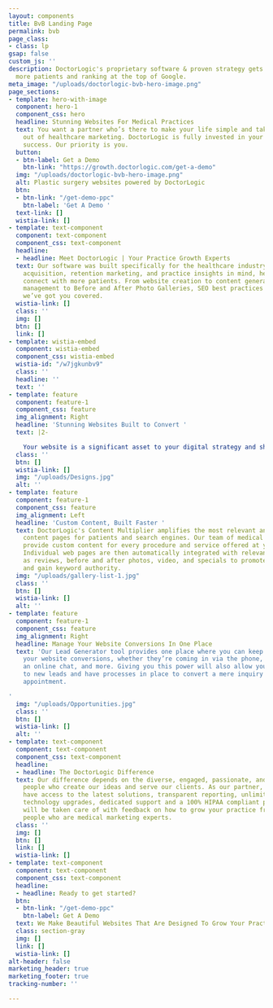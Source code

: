```yaml
---
layout: components
title: BvB Landing Page
permalink: bvb
page_class:
- class: lp
gsap: false
custom_js: ''
description: DoctorLogic's proprietary software & proven strategy gets you found by
  more patients and ranking at the top of Google.
meta_image: "/uploads/doctorlogic-bvb-hero-image.png"
page_sections:
- template: hero-with-image
  component: hero-1
  component_css: hero
  headline: Stunning Websites For Medical Practices
  text: You want a partner who’s there to make your life simple and takes the guesswork
    out of healthcare marketing. DoctorLogic is fully invested in your practice’s
    success. Our priority is you.
  button:
  - btn-label: Get a Demo
    btn-link: "https://growth.doctorlogic.com/get-a-demo"
  img: "/uploads/doctorlogic-bvb-hero-image.png"
  alt: Plastic surgery websites powered by DoctorLogic
  btn:
  - btn-link: "/get-demo-ppc"
    btn-label: 'Get A Demo '
  text-link: []
  wistia-link: []
- template: text-component
  component: text-component
  component_css: text-component
  headline:
  - headline: Meet DoctorLogic | Your Practice Growth Experts
  text: Our software was built specifically for the healthcare industry with patient
    acquisition, retention marketing, and practice insights in mind, helping providers
    connect with more patients. From website creation to content generation, reputation
    management to Before and After Photo Galleries, SEO best practices to lead conversion,
    we’ve got you covered.
  wistia-link: []
  class: ''
  img: []
  btn: []
  link: []
- template: wistia-embed
  component: wistia-embed
  component_css: wistia-embed
  wistia-id: "/w7jgkunbv9"
  class: ''
  headline: ''
  text: ''
- template: feature
  component: feature-1
  component_css: feature
  img_alignment: Right
  headline: 'Stunning Websites Built to Convert '
  text: |2-

    Your website is a significant asset to your digital strategy and should not be taken lightly. With DoctorLogic, you'll receive a website that not only looks great but functions seamlessly. Receive a custom and educational medical website that is 100% responsive and built with one goal in mind: grow your practice.
  class: ''
  btn: []
  wistia-link: []
  img: "/uploads/Designs.jpg"
  alt: ''
- template: feature
  component: feature-1
  component_css: feature
  img_alignment: Left
  headline: 'Custom Content, Built Faster '
  text: DoctorLogic's Content Multiplier amplifies the most relevant and engaging
    content pages for patients and search engines. Our team of medical content writers
    provide custom content for every procedure and service offered at your practice.
    Individual web pages are then automatically integrated with relevant content such
    as reviews, before and after photos, video, and specials to promote each service
    and gain keyword authority.
  img: "/uploads/gallery-list-1.jpg"
  class: ''
  btn: []
  wistia-link: []
  alt: ''
- template: feature
  component: feature-1
  component_css: feature
  img_alignment: Right
  headline: Manage Your Website Conversions In One Place
  text: 'Our Lead Generator tool provides one place where you can keep track of all
    your website conversions, whether they’re coming in via the phone, a web form,
    an online chat, and more. Giving you this power will also allow you to be alerted
    to new leads and have processes in place to convert a mere inquiry into a patient
    appointment.

'
  img: "/uploads/Opportunities.jpg"
  class: ''
  btn: []
  wistia-link: []
  alt: ''
- template: text-component
  component: text-component
  component_css: text-component
  headline:
  - headline: The DoctorLogic Difference
  text: Our difference depends on the diverse, engaged, passionate, and experienced
    people who create our ideas and serve our clients. As our partner, you will also
    have access to the latest solutions, transparent reporting, unlimited content,
    technology upgrades, dedicated support and a 100% HIPAA compliant platform. You
    will be taken care of with feedback on how to grow your practice from like minded
    people who are medical marketing experts.
  class: ''
  img: []
  btn: []
  link: []
  wistia-link: []
- template: text-component
  component: text-component
  component_css: text-component
  headline:
  - headline: Ready to get started?
  btn:
  - btn-link: "/get-demo-ppc"
    btn-label: Get A Demo
  text: We Make Beautiful Websites That Are Designed To Grow Your Practice
  class: section-gray
  img: []
  link: []
  wistia-link: []
alt-header: false
marketing_header: true
marketing_footer: true
tracking-number: ''

---
```

